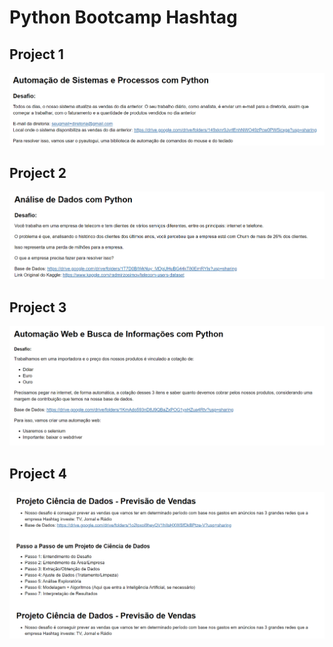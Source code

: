 # Python Bootcamp Hashtag

## Project 1

<img src="https://raw.githubusercontent.com/guinatel/Python-Bootcamp-Hashtag/main/IMG/img%201.png">

## Project 2

<img src="https://raw.githubusercontent.com/guinatel/Python-Bootcamp-Hashtag/main/IMG/img%202.png">

## Project 3

<img src="https://raw.githubusercontent.com/guinatel/Python-Bootcamp-Hashtag/main/IMG/img%203.png">

## Project 4

<img src="https://raw.githubusercontent.com/guinatel/Python-Bootcamp-Hashtag/main/IMG/img%204.png">
